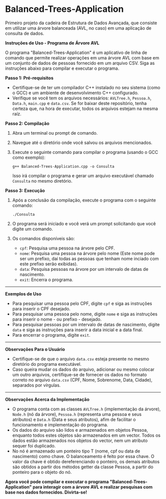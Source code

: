 # Balanced-Trees-Application
Primeiro projeto da cadeira de Estrutura de Dados Avançada, que consiste em utilizar uma árvore balanceada (AVL, no caso) em uma aplicação de consulta de dados.

**Instruções de Uso - Programa de Árvore AVL**

O programa "Balanced-Trees-Application" é um aplicativo de linha de comando que permite realizar operações em uma árvore AVL com base em um conjunto de dados de pessoas fornecido em um arquivo CSV. Siga as instruções abaixo para compilar e executar o programa.

**Passo 1: Pré-requisitos**
- Certifique-se de ter um compilador C++ instalado no seu sistema (como o GCC) e um ambiente de desenvolvimento C++ configurado.
- Verifique se você tem os arquivos necessários: `AVLTree.h`, `Pessoa.h`, `Data.h`, `main.cpp` e `data.csv`. Se for baixar deste repositório, tenha certeza que, na hora de executar, todos os arquivos estejam na mesma raíz.

**Passo 2: Compilação**
1. Abra um terminal ou prompt de comando.
2. Navegue até o diretório onde você salvou os arquivos mencionados.
3. Execute o seguinte comando para compilar o programa (usando o GCC como exemplo):

   ```
   g++ Balanced-Trees-Application.cpp -o Consulta
   ```
   Isso irá compilar o programa e gerar um arquivo executável chamado `Consulta` no mesmo diretório.

**Passo 3: Execução**
1. Após a conclusão da compilação, execute o programa com o seguinte comando:

   ```
   ./Consulta
   ```
2. O programa será iniciado e você verá um prompt solicitando que você digite um comando.
3. Os comandos disponíveis são:

   - `cpf`: Pesquisa uma pessoa na árvore pelo CPF.
   - `nome`: Pesquisa uma pessoa na árvore pelo nome (Este nome pode ser um prefixo, daí todas as pessoas que tenham nome inciado com este prefixo serão exibidas).
   - `data`: Pesquisa pessoas na árvore por um intervalo de datas de nascimento.
   - `exit`: Encerra o programa.

---

**Exemplos de Uso**
- Para pesquisar uma pessoa pelo CPF, digite `cpf` e siga as instruções para inserir o CPF desejado.
- Para pesquisar uma pessoa pelo nome, digite `nome` e siga as instruções para inserir o nome - ou prefixo - desejado.
- Para pesquisar pessoas por um intervalo de datas de nascimento, digite `data` e siga as instruções para inserir a data inicial e a data final.
- Para encerrar o programa, digite `exit`.

---

**Observações Para o Usuário**
- Certifique-se de que o arquivo `data.csv` esteja presente no mesmo diretório do programa executável.
- Caso queira mudar os dados do arquivo, adicionar ou mesmo colocar um outro arquivos, certifique-se de fornecer os dados no formato correto no arquivo `data.csv` (CPF, Nome, Sobrenome, Data, Cidade), separados por vírgulas.

---

**Observações Acerca da Implementação**
- O programa conta com as classes `AVLTree.h` (implementação da árvore), `Node.h` (nó da árvore), `Pessoa.h` (representa uma pessoa e seus atributos) e `Data.h` (Data e seus atributos), afim de facilitar o funcionamento e implementação do programa.
- Os dados do arquivo são lidos e armazenados em objetos Pessoa, enquanto todos estes objetos são armazenados em um vector. Todos os dados estão armazenados nos objetos do vector, nem um atributo sequer foi duplicado.
- No nó é armazenado um ponteiro tipo T (nome, cpf ou data de nascimento) como chave. O balanceamento é feito por essa chave. O valor da chave é obtido dereferenciando o ponteiro, os demais atributos são obtidos a partir dos métodos getter da classe Pessoa, a partir do ponteiro para o objeto do nó.


**Agora você pode compilar e executar o programa "Balanced-Trees-Application" para interagir com a árvore AVL e realizar pesquisas com base nos dados fornecidos. Divirta-se!**